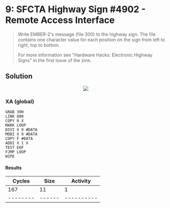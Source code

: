 # 9: SFCTA Highway Sign #4902 - Remote Access Interface

> Write EMBER-2's message (file 300) to the highway sign. The file contains one character value for each position on the sign from left to right, top to bottom.
> 
> For more information see "Hardware Hacks: Electronic Highway Signs" in the first issue of the zine.

## Solution

<div align="center"><img src="EXAPUNKS - SFCTA Highway Sign #4902 (167, 11, 1, 2022-12-05-19-21-05).gif" /></div>

### XA (global)
```exa
GRAB 300
LINK 800
COPY 0 X
MARK LOOP
DIVI X 9 #DATA
MODI X 9 #DATA
COPY F #DATA
ADDI X 1 X
TEST EOF
FJMP LOOP
WIPE
```

#### Results
| Cycles | Size | Activity |
|--------|------|----------|
| 167    | 11   | 1        |
|--------|------|----------|
